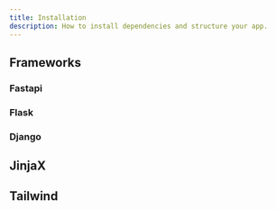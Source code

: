```yaml
---
title: Installation
description: How to install dependencies and structure your app.
---
```


## Frameworks

### Fastapi
### Flask
### Django 

## JinjaX

## Tailwind